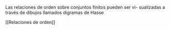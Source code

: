 Las relaciones de orden sobre conjuntos finitos pueden ser vi-
sualizadas a través de dibujos llamados digramas de Hasse










[[Relaciones de orden]]




